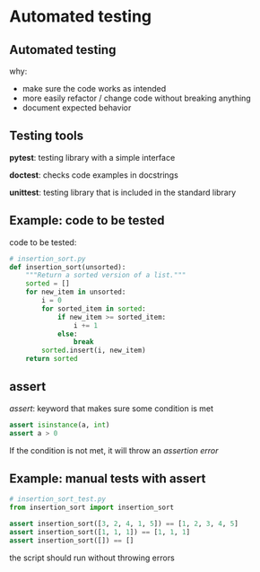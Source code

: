 # Automated testing

## Automated testing

why:

- make sure the code works as intended
- more easily refactor / change code without breaking anything
- document expected behavior

## Testing tools

**pytest**: testing library with a simple interface

**doctest**: checks code examples in docstrings

**unittest**: testing library that is included in the standard library

## Example: code to be tested

code to be tested:

```py
# insertion_sort.py
def insertion_sort(unsorted):
    """Return a sorted version of a list."""
    sorted = []
    for new_item in unsorted:
        i = 0
        for sorted_item in sorted:
            if new_item >= sorted_item:
                i += 1
            else:
                break
        sorted.insert(i, new_item)
    return sorted
```

## assert

_assert_: keyword that makes sure some condition is met

```py
assert isinstance(a, int)
assert a > 0
```

If the condition is not met, it will throw an _assertion error_

## Example: manual tests with assert

```py
# insertion_sort_test.py
from insertion_sort import insertion_sort

assert insertion_sort([3, 2, 4, 1, 5]) == [1, 2, 3, 4, 5]
assert insertion_sort([1, 1, 1]) == [1, 1, 1]
assert insertion_sort([]) == []
```

the script should run without throwing errors
